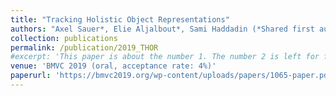 ```yaml
---
title: "Tracking Holistic Object Representations"
authors: "Axel Sauer*, Elie Aljalbout*, Sami Haddadin (*Shared first authorship)"
collection: publications
permalink: /publication/2019_THOR
#excerpt: 'This paper is about the number 1. The number 2 is left for future work.'
venue: 'BMVC 2019 (oral, acceptance rate: 4%)'
paperurl: 'https://bmvc2019.org/wp-content/uploads/papers/1065-paper.pdf'
---
```

